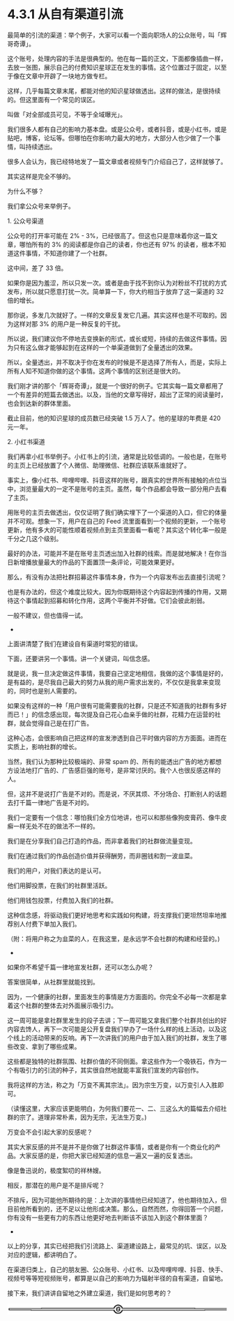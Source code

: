 # 4.3.1 从自有渠道引流

最简单的引流的渠道：举个例子，大家可以看一个面向职场人的公众账号，叫「辉哥奇谭」。

这个账号，处理内容的手法是很典型的。他在每一篇的正文，下面都像插曲一样，去放一张图，展示自己的付费知识星球正在发生的事情。这个位置过于固定，以至于像在文章中开辟了一块地方做专栏。

这样，几乎每篇文章末尾，都能对他的知识星球做透出。这样的做法，是很持续的。但这里面有一个常见的误区。

叫做「对全部成员可见，不等于全域曝光」。

我们很多人都有自己的影响力基本盘。或是公众号，或者抖音，或是小红书，或是贴吧，博客，论坛等。但哪怕在你影响力最大的地方，大部分人也少做了一个事情，叫持续透出。

很多人会认为，我已经特地发了一篇文章或者视频专门介绍自己了，这样就够了。

其实这样是完全不够的。

为什么不够？

我们拿公众号来举例子。

1\. 公众号渠道

公众号的打开率可能在 2% - 3%，已经很高了。但这也只是意味着你这一篇文章，哪怕所有的 3% 的阅读都是你自己的读者，你也还有 97% 的读者，根本不知道这件事情，不知道你建了一个社群。

这中间，差了 33 倍。

如果你是因为羞涩，所以只发一次。或者是由于找不到你认为对粉丝不打扰的方式发布，所以就只愿意打扰一次。简单算一下，你大约相当于放弃了这一渠道的 32 倍的增长。

那你说，多发几次就好了。一样的文章反复发它几遍。其实这样也是不可取的。因为这样对那 3% 的用户是一种反复的干扰。

所以说，我们建议你不停地去变换新的形式，或长或短，持续的去做这件事情。因为只有这么做才能够起到在这样的一个单渠道做到了全量透出的效果。

所以，全量透出，并不取决于你在发布的时候是不是选择了所有人，而是，实际上所有人知不知道你做的这个事情。这两个事情的区别还是很大的。

我们刚才讲的那个「辉哥奇谭」，就是一个很好的例子。它其实每一篇文章都用了一个有差异的短篇去做透出。以及，当他的文章写得好，超出了正常的阅读量时，也会到达新的群体里面。

截止目前，他的知识星球的成员数已经突破 1.5 万人了。他的星球的年费是 420 元一年。

2\. 小红书渠道

我们再拿小红书举例子。小红书上的引流，通常是比较低调的。一般也是，在账号的主页上已经放置了个人微信、助理微信、社群应该联系谁就好了。

事实上，像小红书、哔哩哔哩、抖音这样的账号，跟真实的世界所有接触的点位当中，浏览量最大的一定不是账号的主页。虽然，每个作品都会导致一部分用户去看了主页。

用账号的主页去做透出，仅仅证明了我们确实埋下了一个渠道的入口，但它的体量并不可观。想象一下，用户在自己的 Feed 流里面看到一个视频的更新，一个账号更新，他有多大的可能性顺着视频点到主页里面看一看呢？其实这个转化率一般是千分之几这个级别。

最好的办法，可能并不是在账号主页透出加入社群的线索。而是就地解决！在你当日新增播放量最大的作品的下面置顶一条评论，可能效果更好。

那么，有没有办法把社群招募这件事情本身，作为一个内容发布出去直接引流呢？

也是有办法的，但这个难度比较大。因为你既期待这个内容起到传播的作用，又期待这个事情起到招募和转化作用，这两个平衡并不好做。它们会彼此削弱。

一般不建议，但也值得一试。

*

上面讲清楚了我们在建设自有渠道时常犯的错误。

下面，还要讲另一个事情。讲一个关键词，叫信念感。

就是说，我一旦决定做这件事情，我要自己坚定地相信，我做的这个事情是好的，是有益的，是尽我自己最大的努力从我的用户需求出发的，不仅仅是我拿来变现的，同时也是别人需要的。

如果没有这样的一种「用户很有可能需要我的社群，只是还不知道我的社群有多好而已！」的信念感出现，每次提及自己花心血亲手做的社群，花精力在运营的社群，就会觉得自己是在打广告。

这种心态，会很影响自己把这样的宣发渗透到自己平时做内容的方方面面。进而在实质上，影响社群的增长。

当然，我们认为那种比较极端的、非常 spam 的、所有的能透出广告的地方都想方设法地打广告的、广告感巨强的账号，是非常讨厌的。我个人也很反感这样的人。

但，这并不是说打广告是不对的。而是说，不厌其烦、不分场合、打断别人的话题去打千篇一律地广告是不对的。

我们一定要有一个信念：哪怕我们全方位地讲，也可以和那些像狗皮膏药、像牛皮癣一样无处不在的做法不一样的。

我们是在分享我们自己打造的作品，而非拿着我们的社群做流量变现。

我们在通过我们的作品创造价值并获得酬劳，而非圈钱和割一波韭菜。

我们的用户，对我们表达的是认可。

他们用脚投票，在我们的社群里活跃。

他们用钱包投票，付费加入我们的社群。

这种信念感，将驱动我们更好地思考和实践如何构建，将支撑我们更坦然坦率地推荐别人付费下单加入我们。

（附：将用户称之为韭菜的人，在我这里，是永远学不会社群的构建和经营的。)

*

如果你不希望千篇一律地宣发社群，还可以怎么办呢？

答案很简单，从社群里就能找到。

因为，一个健康的社群，里面发生的事情是方方面面的。你完全不必每一次都是拿着这个社群的整体去对外面展示吸引力。

这一周可能是拿社群里发生的段子去讲；下一周可能又拿我们整个社群共创出的好内容去馋人，再下一次可能是公开复盘我们举办了一场什么样的线上活动，以及这个线上的活动带来的反响。再下一次讲我们的用户由于加入我们的社群，发生了哪些改变、拿到了哪些成果。

这些都是独特的社群氛围、社群价值的不同侧面。拿这些作为一个吸铁石，作为一个有吸引力的引流的种子，其实很自然地就能丰富我们宣发的内容创作。

我将这样的方法，称之为「万变不离其宗法」。因为宗生万变，以万变引人入胜即可。

（读懂这里，大家应该更能明白，为何我们要花一、二、三这么大的篇幅去介绍社群的宗了。道理非常朴素，因为无宗，无法生万变。)

万变会不会引起大家的反感呢？

其实大家反感的并不是并不是你做了社群这件事情，或者是你有一个商业化的产品。大家反感的是，你把大家已经知道的信息一遍又一遍的反复透出。

像是鲁迅说的，极度絮叨的祥林嫂。

相反，那潜在的用户是不是排斥呢？

不排斥，因为可能他所期待的是：上次讲的事情他已经知道了，他也期待加入，但目前他所看到的，还不足以让他形成决策。那么，自然而然，你得回答一个问题，你有没有一些更有力的东西让他更好地去判断该不该加入到这个群体里面？

*

以上的分享，其实已经把我们引流路上、渠道建设路上，最常见的坑、误区，以及对应的逻辑，都讲明白了。

在渠道归类上，自己的朋友圈、公众账号、小红书、以及哔哩哔哩、抖音、快手、视频号等等短视频账号，都算是以自己的影响力为辐射半径的自有渠道，自留地。

接下来，我们讲讲自留地之外建立渠道，我们是如何思考的？

![](img/08b409e548d8d310a42e1b70226b77ec.png)